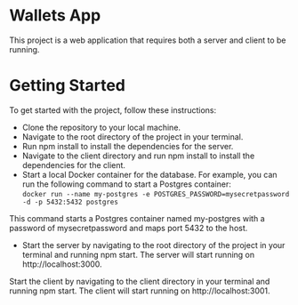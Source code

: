 # Wallets App

This project is a web application that requires both a server and client to be running.

# Getting Started

To get started with the project, follow these instructions:

- Clone the repository to your local machine.
- Navigate to the root directory of the project in your terminal.
- Run npm install to install the dependencies for the server.
- Navigate to the client directory and run npm install to install the dependencies for the client.
- Start a local Docker container for the database. For example, you can run the following command to start a Postgres container:\
`docker run --name my-postgres -e POSTGRES_PASSWORD=mysecretpassword -d -p 5432:5432 postgres`

This command starts a Postgres container named my-postgres with a password of mysecretpassword and maps port 5432 to the host.

- Start the server by navigating to the root directory of the project in your terminal and running npm start. The server will start running on http://localhost:3000.

Start the client by navigating to the client directory in your terminal and running npm start. The client will start running on http://localhost:3001.

